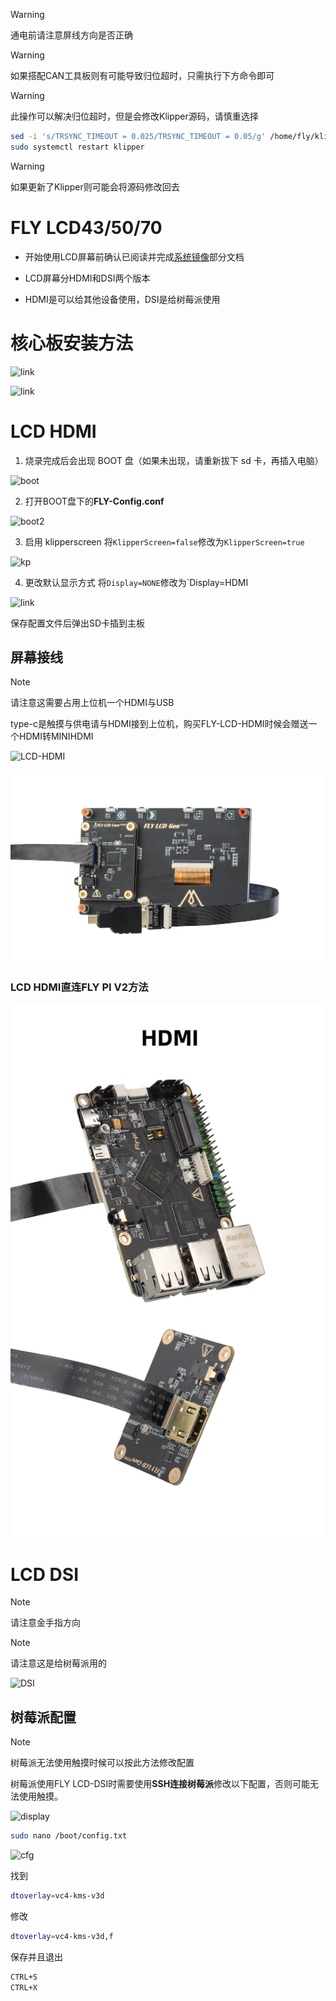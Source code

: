 >[!WARNING]
>通电前请注意屏线方向是否正确

>[!WARNING]
>如果搭配CAN工具板则有可能导致归位超时，只需执行下方命令即可

>[!WARNING]
>此操作可以解决归位超时，但是会修改Klipper源码，请慎重选择

```bash
sed -i 's/TRSYNC_TIMEOUT = 0.025/TRSYNC_TIMEOUT = 0.05/g' /home/fly/klipper/klippy/mcu.py 
sudo systemctl restart klipper
```

> [!WARNING]
> 如果更新了Klipper则可能会将源码修改回去

# FLY LCD43/50/70 

* 开始使用LCD屏幕前确认已阅读并完成[系统镜像](../introduction/system.md)部分文档

* LCD屏幕分HDMI和DSI两个版本

* HDMI是可以给其他设备使用，DSI是给树莓派使用

   

# 核心板安装方法

![link](../images/screen/lcd-link.png)

![link](../images/screen/lcd-link1.png)

# LCD HDMI

1. 烧录完成后会出现 BOOT 盘（如果未出现，请重新拔下 sd 卡，再插入电脑）

![boot](../images/screen/boot.png)



2. 打开BOOT盘下的**FLY-Config.conf**

![boot2](../images/screen/boot2.png)



3. 启用 klipperscreen
   将`KlipperScreen=false`修改为`KlipperScreen=true`

![kp](../images/screen/kp.png)



4. 更改默认显示方式
   将`Display=NONE`修改为`Display=HDMI

![link](../images/screen/lcdplay.png)

保存配置文件后弹出SD卡插到主板



## 屏幕接线

> [!NOTE]
> 请注意这需要占用上位机一个HDMI与USB

   type-c是触摸与供电请与HDMI接到上位机，购买FLY-LCD-HDMI时候会赠送一个HDMI转MINIHDMI

   

   ![LCD-HDMI](../images/screen/LCD-HDMI.png)

   ![LCD-HDMI](../images/screen/lcd-hdmi2.png)



### LCD HDMI直连FLY PI V2方法

![](../images/boards/fly_pi_v2/hdmi.jpg)

   

# LCD DSI

> [!NOTE]
> 请注意金手指方向



> [!NOTE]
> 请注意这是给树莓派用的

![DSI](../images/screen/dsi-link.png)



## 树莓派配置

> [!NOTE]
> 树莓派无法使用触摸时候可以按此方法修改配置

树莓派使用FLY LCD-DSI时需要使用**SSH连接树莓派**修改以下配置，否则可能无法使用触摸。

![display](../images/screen/pi.png)

```bash
sudo nano /boot/config.txt
```



![cfg](../images/screen/pi-1.png)



找到

```bash
dtoverlay=vc4-kms-v3d
```

修改

```bash
dtoverlay=vc4-kms-v3d,f
```

保存并且退出

```bash
CTRL+S
CTRL+X
```



